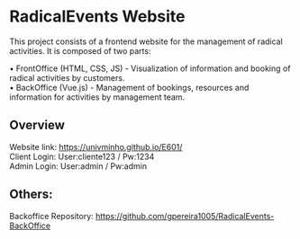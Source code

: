 # RadicalEvents Website

This project consists of a frontend website for the management of radical activities. It is composed of two parts:

  • FrontOffice (HTML, CSS, JS) - Visualization of information and booking of radical activities by customers.<br />
  • BackOffice (Vue.js) - Management of bookings, resources and information for activities by management team.<br />

## Overview

Website link: https://univminho.github.io/E601/ <br />
Client Login: User:cliente123 / Pw:1234 <br />
Admin Login: User:admin / Pw:admin

## Others:

Backoffice Repository: https://github.com/gpereira1005/RadicalEvents-BackOffice
